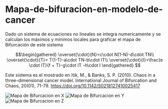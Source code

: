 # Mapa-de-bifuracion-en-modelo-de-cancer
Dado un sistema de ecuaciones no lineales se integra numericamente y se calculan los máximos y mínimos locales para graficar el mapa de Bifurcación de este sistema
```math
\begin{gathered}
    \overset{\cdot}{N}=c\cdot N(1-N)-d\cdot TN\\
    \overset{\cdot}{T}= T(1-T)-a\cdot TN-b\cdot IT\\
    \overset{\cdot}{I}=\frac{e \cdot IT}{f + T}-g\cdot IT -h\cdot I
\end{gathered} 
```
Este sistema es el mostrado en Itik, M., & Banks, S. P. (2010). Chaos in a three-dimensional cancer model. International Journal of Bifurcation and Chaos, 20(01), 71-79. https://doi.org/10.1142/S0218127410025417

![Mapa de Bifurcacion en X](https://github.com/Cygnus000/Mapa-de-bifuracion-en-modelo-de-cancer/blob/main/bifurcation_X_vs_a.png)
![Mapa de Bifurcacion en Y](https://github.com/Cygnus000/Mapa-de-bifuracion-en-modelo-de-cancer/blob/main/bifurcation_Y_vs_a.png)
![Mapa de Bifurcacion en Z](https://github.com/Cygnus000/Mapa-de-bifuracion-en-modelo-de-cancer/blob/main/bifurcation_Z_vs_a.png)
